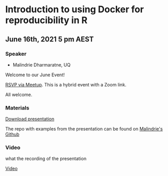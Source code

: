 # Introduction to using Docker for reproducibility in R

## June 16th, 2021 5 pm AEST

### Speaker

* Malindrie Dharmaratne, UQ

Welcome to our June Event!

[RSVP via Meetup](https://www.meetup.com/rladies-brisbane/events/278673169/). This is a hybrid event with a Zoom link.

All welcome.

### Materials


[Download presentation](https://github.com/rladies/meetup-presentations_brisbane/blob/master/2021/06/Using%20Docker%20with%20R.pdf)

The repo with examples from the presentation can be found on [Malindrie's Github](https://github.com/Malindrie/R-ladies_Brisbane)

### Video
what the recording of the presentation

[Video](https://www.youtube.com/watch?v=JmfSml66vkQ)

